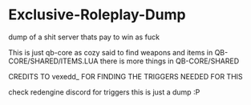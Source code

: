 # Exclusive-Roleplay-Dump
dump of a shit server thats pay to win as fuck

This is just qb-core as cozy said to find weapons and items in QB-CORE/SHARED/ITEMS.LUA there is more things in QB-CORE/SHARED

CREDITS TO vexedd_ FOR FINDING THE TRIGGERS NEEDED FOR THIS

check redengine discord for triggers this is just a dump :P
